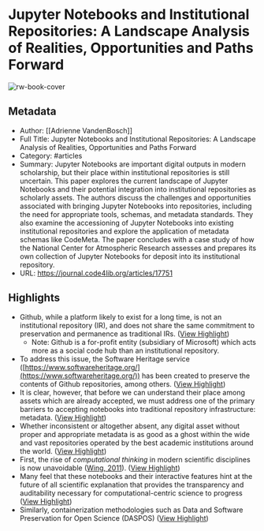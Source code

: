 # Jupyter Notebooks and Institutional Repositories: A Landscape Analysis of Realities, Opportunities and Paths Forward

![rw-book-cover](https://readwise-assets.s3.amazonaws.com/static/images/article2.74d541386bbf.png)

## Metadata
- Author: [[Adrienne VandenBosch]]
- Full Title: Jupyter Notebooks and Institutional Repositories: A Landscape Analysis of Realities, Opportunities and Paths Forward
- Category: #articles
- Summary: Jupyter Notebooks are important digital outputs in modern scholarship, but their place within institutional repositories is still uncertain. This paper explores the current landscape of Jupyter Notebooks and their potential integration into institutional repositories as scholarly assets. The authors discuss the challenges and opportunities associated with bringing Jupyter Notebooks into repositories, including the need for appropriate tools, schemas, and metadata standards. They also examine the accessioning of Jupyter Notebooks into existing institutional repositories and explore the application of metadata schemas like CodeMeta. The paper concludes with a case study of how the National Center for Atmospheric Research assesses and prepares its own collection of Jupyter Notebooks for deposit into its institutional repository.
- URL: https://journal.code4lib.org/articles/17751

## Highlights
- Github, while a platform likely to exist for a long time, is not an institutional repository (IR), and does not share the same commitment to preservation and permanence as traditional IRs. ([View Highlight](https://read.readwise.io/read/01hn6c93wzgen6namqrgp6mtzb))
    - Note: Github is a for-profit entity (subsidiary of Microsoft) which acts more as a social code hub than an institutional repository.
- To address this issue, the Software Heritage service ([https://www.softwareheritage.org/](https://www.softwareheritage.org/)) has been created to preserve the contents of Github repositories, among others. ([View Highlight](https://read.readwise.io/read/01hn6d1b0rrt635vn1j7k4y2pk))
- It is clear, however, that before we can understand their place among assets which are already accepted, we must address one of the primary barriers to accepting notebooks into traditional repository infrastructure: metadata. ([View Highlight](https://read.readwise.io/read/01hn6d7prv163561gv93334n8y))
- Whether inconsistent or altogether absent, any digital asset without proper and appropriate metadata is as good as a ghost within the wide and vast repositories operated by the best academic institutions around the world. ([View Highlight](https://read.readwise.io/read/01hn6d8n31q2q4n076f54cnms5))
- First, the rise of *computational thinking* in modern scientific disciplines is now unavoidable ([Wing, 2011](https://journal.code4lib.org/articles/17751#cited39)). ([View Highlight](https://read.readwise.io/read/01hn6dmczv5dsw9q7m445jc6p0))
- Many feel that these notebooks and their interactive features hint at the future of all scientific explanation that provides the transparency and auditability necessary for computational-centric science to progress ([View Highlight](https://read.readwise.io/read/01hn6dv7nehjqhdv4bvgs4p2e5))
- Similarly, containerization methodologies such as Data and Software Preservation for Open Science (DASPOS) ([View Highlight](https://read.readwise.io/read/01hn6ed4nz133xpkeghbz16t6v))
